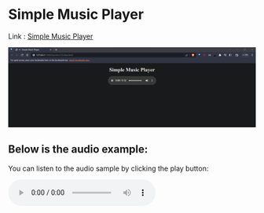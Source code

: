 # Simple Music Player

Link : [Simple Music Player](https://646b90edf80f7c0c58e19f5d--sprightly-rolypoly-686fcf.netlify.app/)

![Simple Music Player](music.png)

## Below is the audio example:

You can listen to the audio sample by clicking the play button:

<audio controls>
  <source src="path_to_your_audio_file.mp3" type="audio/mpeg">
  Your browser does not support the audio element.
</audio>
